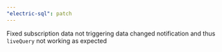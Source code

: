 ```yaml
---
"electric-sql": patch
---
```


Fixed subscription data not triggering data changed notification and thus `liveQuery` not working as expected
